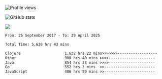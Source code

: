 ![Profile views](https://komarev.com/ghpvc/?username=liuchong)

![GitHub stats](https://github-readme-stats.vercel.app/api?username=liuchong&show_icons=true)

<img src="https://cr-skills-chart-widget.azurewebsites.net/api/api?username=liuchong&skills=Java,JavaScript,Python,Go,Rust,Zig&show-other-skills=true"/>

<!--START_SECTION:waka-->

```txt
From: 25 September 2017 - To: 29 April 2025

Total Time: 5,638 hrs 43 mins

Clojure                    1,632 hrs 22 mins>>>>>>>------------------   28.95 %
Other                      908 hrs 40 mins >>>>---------------------   16.11 %
Java                       854 hrs 33 mins >>>>---------------------   15.16 %
Go                         552 hrs 3 mins  >>-----------------------   09.79 %
JavaScript                 486 hrs 50 mins >>-----------------------   08.63 %
```

<!--END_SECTION:waka-->
